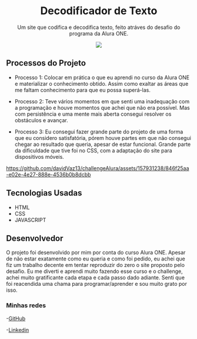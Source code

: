 <h1 align="center"> Decodificador de Texto </h1>

<p align="center">Um site que codifica e decodifica texto, feito atráves do desafio do programa da Alura ONE.</p>

<p align="center">
<img loading="lazy" src="https://img.shields.io/badge/Status%20-%20Em%20desenvolvimento%20-%20Green?color=Green"/>
</p>

<h2>Processos do Projeto</h2>

- Processo 1: Colocar em prática o que eu aprendi no curso da Alura ONE e materializar o conhecimento obtido. Assim como exaltar as áreas que me faltam conhecimento para que eu possa superá-las.

- Processo 2: Teve vários momentos em que senti uma inadequação com a programação e houve momentos que achei que não era possível. Mas com persistência e uma mente mais aberta consegui resolver os obstáculos e avançar.

- Processo 3: Eu consegui fazer grande parte do projeto de uma forma que eu considero satisfatória, pórem houve partes em que não consegui chegar ao resultado que queria, apesar de estar funcional. Grande parte da dificuldade que tive foi no CSS, com a adaptação do site para dispositivos móveis.


https://github.com/davidVaz13/challengeAlura/assets/157931238/846f25aa-e02e-4e27-888e-4536b0b8dcbb

<h2>Tecnologias Usadas</h2>

- HTML
- CSS
- JAVASCRIPT

<h2>Desenvolvedor</h2>

<p>O projeto foi desenvolvido por mim por conta do curso Alura ONE. Apesar de não estar exatamente como eu queria e como foi pedido, eu achei que fiz um trabalho decente em tentar reproduzir do zero o site proposto pelo desafio. Eu me diverti e aprendi muito fazendo esse curso e o challenge, achei muito gratificante cada etapa e cada passo dado adiante. Senti que foi reacendida uma chama para programar/aprender e sou muito grato por isso.</p>

<h3>Minhas redes</h3>

-[GitHub](https://github.com/davidVaz13)

-[Linkedin](https://www.linkedin.com/in/david-vaz-5b017a169/)
